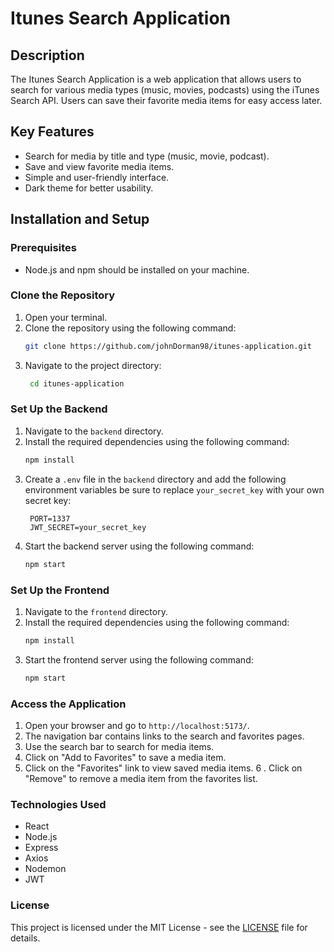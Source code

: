 # Itunes Search Application

## Description

The Itunes Search Application is a web application that allows users to search for various media types (music, movies, podcasts) using the iTunes Search API. Users can save their favorite media items for easy access later.

## Key Features

- Search for media by title and type (music, movie, podcast).
- Save and view favorite media items.
- Simple and user-friendly interface.
- Dark theme for better usability.

## Installation and Setup

### Prerequisites

- Node.js and npm should be installed on your machine.

### Clone the Repository

1. Open your terminal.
2. Clone the repository using the following command:
   ```bash
   git clone https://github.com/johnDorman98/itunes-application.git
   ```
3. Navigate to the project directory:
   ```bash
    cd itunes-application
    ```

### Set Up the Backend

1. Navigate to the `backend` directory.
2. Install the required dependencies using the following command:
   ```bash
   npm install
   ```
3. Create a `.env` file in the `backend` directory and add the following environment variables be sure to replace `your_secret_key` with your own secret key:
   ```env
    PORT=1337
    JWT_SECRET=your_secret_key
   ```
4. Start the backend server using the following command:
   ```bash
   npm start
   ```

### Set Up the Frontend

1. Navigate to the `frontend` directory.
2. Install the required dependencies using the following command:
   ```bash
   npm install
   ```
3. Start the frontend server using the following command:
   ```bash
   npm start
   ```

### Access the Application

1. Open your browser and go to `http://localhost:5173/`.
2. The navigation bar contains links to the search and favorites pages.
3. Use the search bar to search for media items.
4. Click on "Add to Favorites" to save a media item.
5. Click on the "Favorites" link to view saved media items.
   6 . Click on "Remove" to remove a media item from the favorites list.

### Technologies Used

- React
- Node.js
- Express
- Axios
- Nodemon
- JWT

### License

This project is licensed under the MIT License - see the [LICENSE](LICENSE) file for details.

```

```
